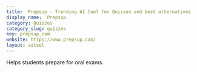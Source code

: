 ```yaml
---
title:  Prepsup - Trending AI tool for Quizzes and best alternatives
display_name:  Prepsup
category: Quizzes
category_slug: quizzes
key: prepsup_com
website: https://www.prepsup.com/
layout: aitool
---
```


Helps students prepare for oral exams.
